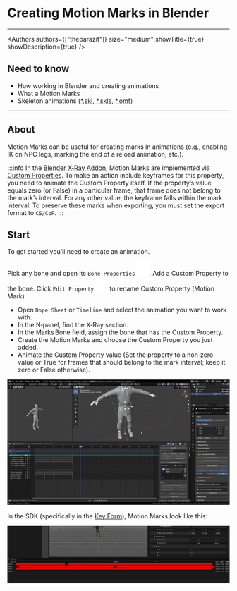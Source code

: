 # Creating Motion Marks in Blender

___

<Authors
  authors={["theparazit"]}
  size="medium"
  showTitle={true}
  showDescription={true}
/>

## Need to know

- How working in Blender and creating animations
- What a Motion Marks
- Skeleton animations ([*.skl](../../reference/file-formats/animations/skl-skls.md), [*.skls](../../reference/file-formats/animations/skl-skls.md), [*.omf](../../reference/file-formats/animations/omf.md))

___

## About

Motion Marks can be useful for creating marks in animations (e.g., enabling IK on NPC legs, marking the end of a reload animation, etc.).

:::info
In the [Blender X‑Ray Addon](../../modding-tools/blender/blender-x-ray-addon-summary.md), Motion Marks are implemented via [Custom Properties](https://docs.blender.org/manual/en/latest/files/custom_properties.html).
To make an action include keyframes for this property, you need to animate the Custom Property itself.
If the property’s value equals zero (or False) in a particular frame, that frame does not belong to the mark’s interval.
For any other value, the keyframe falls within the mark interval.
To preserve these marks when exporting, you must set the export format to `CS/CoP`.
:::

## Start

To get started you’ll need to create an animation.

Pick any bone and open its `Bone Properties`![alt text](../../../static/icons/blender/bone.svg). Add a Custom Property to the bone. Click `Edit Property`![alt text svg-icon](../../../static/icons/blender/preferences.svg) to rename Custom Property (Motion Mark).

- Open `Dope Sheet` or `Timeline` and select the animation you want to work with.
- In the N‑panel, find the X‑Ray section.
- In the Marks Bone field, assign the bone that has the Custom Property.
- Create the Motion Marks and choose the Custom Property you just added.
- Animate the Custom Property value (Set the property to a non‑zero value or True for frames that should belong to the mark interval; keep it zero or False otherwise).

![alt text centered](assets/gifs/creating-motion-mark-example.gif)

In the SDK (specifically in the [Key Form](../../modding-tools/sdk/actor-editor/windows/key-form.md)), Motion Marks look like this:

![alt text centered](assets/images/motion-marks-in-sdk.png)
